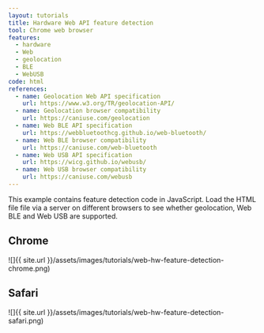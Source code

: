 ```yaml
---
layout: tutorials
title: Hardware Web API feature detection
tool: Chrome web browser
features:
  - hardware
  - Web
  - geolocation
  - BLE
  - WebUSB
code: html
references:
  - name: Geolocation Web API specification
    url: https://www.w3.org/TR/geolocation-API/
  - name: Geolocation browser compatibility
    url: https://caniuse.com/geolocation
  - name: Web BLE API specification
    url: https://webbluetoothcg.github.io/web-bluetooth/
  - name: Web BLE browser compatibility
    url: https://caniuse.com/web-bluetooth
  - name: Web USB API specification
    url: https://wicg.github.io/webusb/
  - name: Web USB browser compatibility
    url: https://caniuse.com/webusb
---
```


This example contains feature detection code in JavaScript. Load the HTML file file via a server on different browsers to see whether geolocation, Web BLE and Web USB are supported.

## Chrome

![]{{ site.url }}/assets/images/tutorials/web-hw-feature-detection-chrome.png)

## Safari

![]{{ site.url }}/assets/images/tutorials/web-hw-feature-detection-safari.png)
